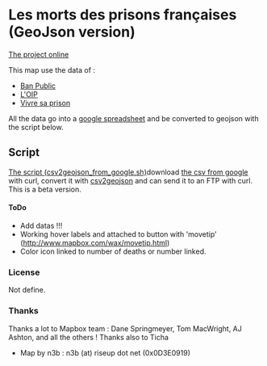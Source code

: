 # Les morts des prisons françaises (GeoJson version)

[The project online](http://prison.sharesand.info)

This map use the data of :

* [Ban Public](http://prison.eu.org/spip.php?rubrique69)
* [L'OIP](http://www.oip.org/)
* [Vivre sa prison](http://vivresaprison.overblog.com/)

All the data go into a [google spreadsheet](https://docs.google.com/spreadsheet/ccc?key=0Aqv-ZGeNYxijdHFzVFVYZWJmNVhzZG9kQkxEdTB3T0E&usp=sharing) and be converted to geojson with the script below.

## Script

[The script (csv2geojson_from_google.sh)](csv2geojson_from_google.sh)download [the csv from google](https://docs.google.com/spreadsheet/ccc?key=0Aqv-ZGeNYxijdHFzVFVYZWJmNVhzZG9kQkxEdTB3T0E&usp=sharing) with curl, convert it with [csv2geojson](https://github.com/mapbox/csv2geojson) and can send it to an FTP with curl. This is a beta version.

#### ToDo

* Add datas !!!
* Working hover labels and attached to button with 'movetip' (http://www.mapbox.com/wax/movetip.html)
* Color icon linked to number of deaths or number linked. 
    
### License
Not define.

### Thanks
Thanks a lot to Mapbox team : Dane Springmeyer, Tom MacWright, AJ Ashton, and all the others !
Thanks also to Ticha 

* Map by n3b : n3b (at) riseup dot net (0x0D3E0919)
